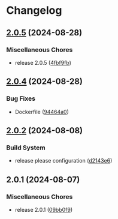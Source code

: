 # Changelog

## [2.0.5](https://github.com/ZeroGachis/soti-action-uploader/compare/v2.0.4...v2.0.5) (2024-08-28)


### Miscellaneous Chores

* release 2.0.5 ([4fbf9fb](https://github.com/ZeroGachis/soti-action-uploader/commit/4fbf9fb0cd2c8baba70add22b14e0b2d49f6cf62))

## [2.0.4](https://github.com/ZeroGachis/soti-action-uploader/compare/v2.0.2...v2.0.3) (2024-08-28)

### Bug Fixes

- Dockerfile ([94464a0](https://github.com/ZeroGachis/soti-action-uploader/commit/94464a069241636e013b94908edd44505096f4c0))

## [2.0.2](https://github.com/ZeroGachis/soti-action-uploader/compare/v2.0.1...v2.0.2) (2024-08-08)

### Build System

- release please configuration ([d2143e6](https://github.com/ZeroGachis/soti-action-uploader/commit/d2143e6a4e83fe3fa44ed74726a1e08d5b8445df))

## 2.0.1 (2024-08-07)

### Miscellaneous Chores

- release 2.0.1 ([09bb0f9](https://github.com/ZeroGachis/soti-action-uploader/commit/09bb0f96f45f1505b09a12ea3f37d4011918cbe8))
